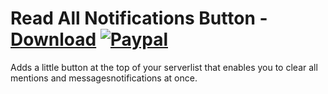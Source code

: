 # Read All Notifications Button - [Download](https://betterdiscord.net/ghdl?url=https://raw.githubusercontent.com/mwittrien/BetterDiscordAddons/master/Plugins/ReadAllNotificationsButton/ReadAllNotificationsButton.plugin.js) [![Paypal][paypal-badge]][paypal-link] 

[paypal-badge]: https://img.shields.io/badge/Paypal-Donate!-%2300457C.svg?logo=paypal&style=flat
[paypal-link]: https://paypal.me/MircoWittrien

Adds a little button at the top of your serverlist that enables you to clear all mentions and messagesnotifications at once.

